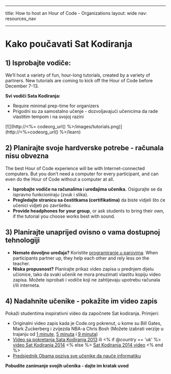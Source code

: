 * * *

title: How to host an Hour of Code - Organizations layout: wide nav: resources_nav

* * *

<div class="row">
  <h1 class="col-sm-6">
    Kako poučavati Sat Kodiranja
  </h1>
</div>

</div>

## 1) Isprobajte vodiče:

We’ll host a variety of fun, hour-long tutorials, created by a variety of partners. New tutorials are coming to kick off the Hour of Code before December 7-13.

**Svi vodiči Sata Kodiranja:**

  * Require minimal prep-time for organizers
  * Prigodni su za samostalno učenje - dozvoljavajući učenicima da rade vlastitim tempom i na svojoj razini

[![](http://<%= codeorg_url() %>/images/tutorials.png)](http://<%=codeorg_url() %>/learn)

## 2) Planirajte svoje hardverske potrebe - računala nisu obvezna

The best Hour of Code experience will be with Internet-connected computers. But you don’t need a computer for every participant, and can even do the Hour of Code without a computer at all.

  * **Isprobajte vodiče na računalima i uređajima učenika.** Osigurajte se da ispravno funkcioniraju (zvuk i slika).
  * **Pregledajte stranicu sa čestitkama (certifikatima)** da biste vidjeli što će učenici vidjeti po završetku. 
  * **Provide headphones for your group**, or ask students to bring their own, if the tutorial you choose works best with sound.

## 3) Planirajte unaprijed ovisno o vama dostupnoj tehnologiji

  * **Nemate dovoljno uređaja?** Koristite [programiranje u parovima](http://www.ncwit.org/resources/pair-programming-box-power-collaborative-learning). When participants partner up, they help each other and rely less on the teacher.
  * **Niska propusnost?** Planirajte prikaz video zapisa u prednjem dijelu učionice, tako da svaki učenik ne mora preuzimati vlastitu kopiju video zapisa. Možete isprobati i vodiče koji ne zahtijevaju upotrebu računala i/ili interneta.

## 4) Nadahnite učenike - pokažite im video zapis

Pokaži studentima inspirativni video da započnete Sat kodiranja. Primjeri:

  * Originalni video zapis kada je Code.org pokrenut, u kome su Bill Gates, Mark Zuckerberg i zvijezda NBA-a Chris Bosh (Možete izabrati verzije u trajanju od [1 minute](https://www.youtube.com/watch?v=qYZF6oIZtfc), [5 minuta](https://www.youtube.com/watch?v=nKIu9yen5nc) i [9 minuta](https://www.youtube.com/watch?v=dU1xS07N-FA))
  * [ Video sa pokretanja Sata Kodiranja 2013](https://www.youtube.com/watch?v=FC5FbmsH4fw) ili <% if @country == 'uk' %> [video Sat Kodiranja 2014](https://www.youtube.com/watch?v=96B5-JGA9EQ) <% else %> [Sat Kodiranja 2014 video](https://www.youtube.com/watch?v=rH7AjDMz_dc&index=2&list=PLzdnOPI1iJNe1WmdkMG-Ca8cLQpdEAL7Q) <% end %>
  * [Predsjednik Obama poziva sve učenike da nauče informatiku](https://www.youtube.com/watch?v=6XvmhE1J9PY)

**Pobudite zanimanje svojih učenika - dajte im kratak uvod**